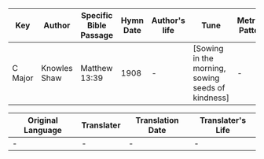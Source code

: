Key | Author   | Specific Bible Passage     |Hymn Date |Author's life |Tune |Metrical Pattern   |Composer/Source
-- | --------- | ---------------------------|----------|--------------|-----|-------------------|-------------  
C Major |Knowles Shaw |Matthew 13:39 |1908 |- |[Sowing in the morning, sowing seeds of kindness] |- |George A. Minor

Original Language | Translater | Translation Date   | Translater's Life  
----------------- | --------- | --------------------|-------------     
\- |- |- |-
